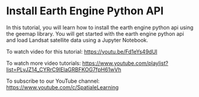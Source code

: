 # Install Earth Engine Python API   

In this tutorial, you will learn how to install the earth engine python api using the geemap library. You will get started with the earth engine python api and load Landsat satellite data using a Jupyter Notebook. 

To watch video for this tutorial: https://youtu.be/Fd1eYs49dUI 
 
 
To watch more video tutorials: https://www.youtube.com/playlist?list=PLyJZ14_CYRrC9IElaGRBFKOG7fpH61wVh
 
 
To subscribe to our YouTube channel: https://www.youtube.com/c/SpatialeLearning

